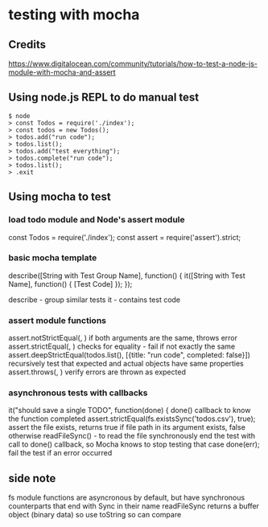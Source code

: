 # testing with mocha

## Credits
https://www.digitalocean.com/community/tutorials/how-to-test-a-node-js-module-with-mocha-and-assert

## Using node.js REPL to do manual test
```
$ node
> const Todos = require('./index');
> const todos = new Todos();
> todos.add("run code");
> todos.list();
> todos.add("test everything");
> todos.complete("run code");
> todos.list();
> .exit
```

## Using mocha to test

### load todo module and Node's assert module 
const Todos = require('./index');
const assert = require('assert').strict;

### basic mocha template
describe([String with Test Group Name], function() {
    it([String with Test Name], function() {
        [Test Code]
    });
});

describe - group similar tests
it - contains test code

### assert module functions
assert.notStrictEqual(<value to test>, <value expected>)
  if both arguments are the same, throws error
assert.strictEqual(<value to test>, <value expected>)
  checks for equality - fail if not exactly the same
assert.deepStrictEqual(todos.list(), [{title: "run code", completed: false}])
  recursively test that expected and actual objects have same properties
assert.throws(<function that has the code that throws the error>, <expected error string>)
  verify errors are thrown as expected

### asynchronous tests with callbacks
it("should save a single TODO", function(done) {
  done() callback to know the function completed
assert.strictEqual(fs.existsSync('todos.csv'), true);
  assert the file exists, returns true if file path in its argument exists, false otherwise
readFileSync() - to read the file synchronously
  end the test with call to done() callback, so Mocha knows to stop testing that case
done(err); 
  fail the test if an error occurred
  
## side note
fs module functions are asyncronous by default, but have synchronous counterparts
that end with Sync in their name
readFileSync returns a buffer object (binary data) so use toString so can compare